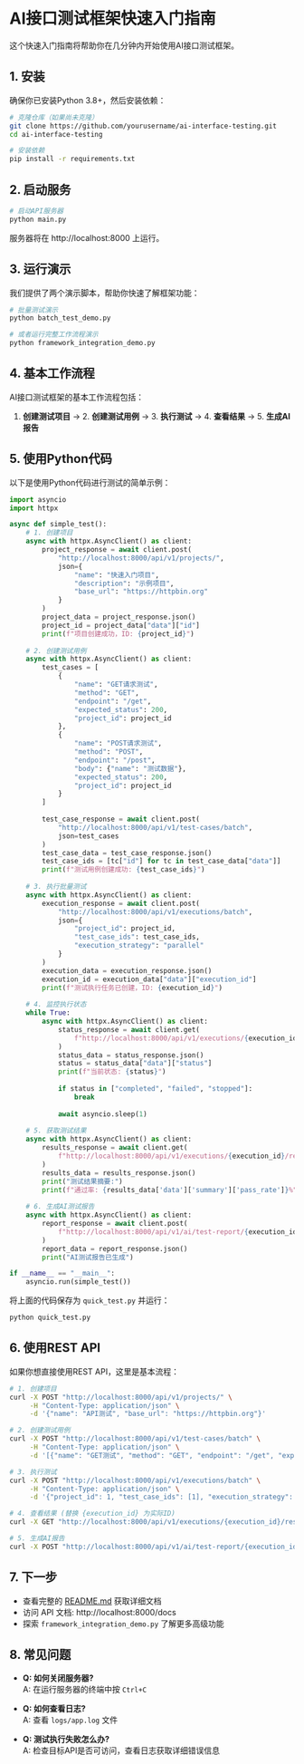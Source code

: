 # AI接口测试框架快速入门指南

这个快速入门指南将帮助你在几分钟内开始使用AI接口测试框架。

## 1. 安装

确保你已安装Python 3.8+，然后安装依赖：

```bash
# 克隆仓库（如果尚未克隆）
git clone https://github.com/yourusername/ai-interface-testing.git
cd ai-interface-testing

# 安装依赖
pip install -r requirements.txt
```

## 2. 启动服务

```bash
# 启动API服务器
python main.py
```

服务器将在 http://localhost:8000 上运行。

## 3. 运行演示

我们提供了两个演示脚本，帮助你快速了解框架功能：

```bash
# 批量测试演示
python batch_test_demo.py

# 或者运行完整工作流程演示
python framework_integration_demo.py
```

## 4. 基本工作流程

AI接口测试框架的基本工作流程包括：

1. **创建测试项目** → 2. **创建测试用例** → 3. **执行测试** → 4. **查看结果** → 5. **生成AI报告**

## 5. 使用Python代码

以下是使用Python代码进行测试的简单示例：

```python
import asyncio
import httpx

async def simple_test():
    # 1. 创建项目
    async with httpx.AsyncClient() as client:
        project_response = await client.post(
            "http://localhost:8000/api/v1/projects/",
            json={
                "name": "快速入门项目",
                "description": "示例项目",
                "base_url": "https://httpbin.org"
            }
        )
        project_data = project_response.json()
        project_id = project_data["data"]["id"]
        print(f"项目创建成功，ID: {project_id}")
    
    # 2. 创建测试用例
    async with httpx.AsyncClient() as client:
        test_cases = [
            {
                "name": "GET请求测试",
                "method": "GET",
                "endpoint": "/get",
                "expected_status": 200,
                "project_id": project_id
            },
            {
                "name": "POST请求测试",
                "method": "POST",
                "endpoint": "/post",
                "body": {"name": "测试数据"},
                "expected_status": 200,
                "project_id": project_id
            }
        ]
        
        test_case_response = await client.post(
            "http://localhost:8000/api/v1/test-cases/batch",
            json=test_cases
        )
        test_case_data = test_case_response.json()
        test_case_ids = [tc["id"] for tc in test_case_data["data"]]
        print(f"测试用例创建成功: {test_case_ids}")
    
    # 3. 执行批量测试
    async with httpx.AsyncClient() as client:
        execution_response = await client.post(
            "http://localhost:8000/api/v1/executions/batch",
            json={
                "project_id": project_id,
                "test_case_ids": test_case_ids,
                "execution_strategy": "parallel"
            }
        )
        execution_data = execution_response.json()
        execution_id = execution_data["data"]["execution_id"]
        print(f"测试执行任务已创建，ID: {execution_id}")
    
    # 4. 监控执行状态
    while True:
        async with httpx.AsyncClient() as client:
            status_response = await client.get(
                f"http://localhost:8000/api/v1/executions/{execution_id}"
            )
            status_data = status_response.json()
            status = status_data["data"]["status"]
            print(f"当前状态: {status}")
            
            if status in ["completed", "failed", "stopped"]:
                break
            
            await asyncio.sleep(1)
    
    # 5. 获取测试结果
    async with httpx.AsyncClient() as client:
        results_response = await client.get(
            f"http://localhost:8000/api/v1/executions/{execution_id}/results"
        )
        results_data = results_response.json()
        print("测试结果摘要:")
        print(f"通过率: {results_data['data']['summary']['pass_rate']}%")
    
    # 6. 生成AI测试报告
    async with httpx.AsyncClient() as client:
        report_response = await client.post(
            f"http://localhost:8000/api/v1/ai/test-report/{execution_id}"
        )
        report_data = report_response.json()
        print("AI测试报告已生成")

if __name__ == "__main__":
    asyncio.run(simple_test())
```

将上面的代码保存为 `quick_test.py` 并运行：

```bash
python quick_test.py
```

## 6. 使用REST API

如果你想直接使用REST API，这里是基本流程：

```bash
# 1. 创建项目
curl -X POST "http://localhost:8000/api/v1/projects/" \
     -H "Content-Type: application/json" \
     -d '{"name": "API测试", "base_url": "https://httpbin.org"}'

# 2. 创建测试用例
curl -X POST "http://localhost:8000/api/v1/test-cases/batch" \
     -H "Content-Type: application/json" \
     -d '[{"name": "GET测试", "method": "GET", "endpoint": "/get", "expected_status": 200, "project_id": 1}]'

# 3. 执行测试
curl -X POST "http://localhost:8000/api/v1/executions/batch" \
     -H "Content-Type: application/json" \
     -d '{"project_id": 1, "test_case_ids": [1], "execution_strategy": "parallel"}'

# 4. 查看结果 (替换 {execution_id} 为实际ID)
curl -X GET "http://localhost:8000/api/v1/executions/{execution_id}/results"

# 5. 生成AI报告
curl -X POST "http://localhost:8000/api/v1/ai/test-report/{execution_id}"
```

## 7. 下一步

- 查看完整的 [README.md](README.md) 获取详细文档
- 访问 API 文档: http://localhost:8000/docs
- 探索 `framework_integration_demo.py` 了解更多高级功能

## 8. 常见问题

- **Q: 如何关闭服务器?**  
  A: 在运行服务器的终端中按 `Ctrl+C`

- **Q: 如何查看日志?**  
  A: 查看 `logs/app.log` 文件

- **Q: 测试执行失败怎么办?**  
  A: 检查目标API是否可访问，查看日志获取详细错误信息

